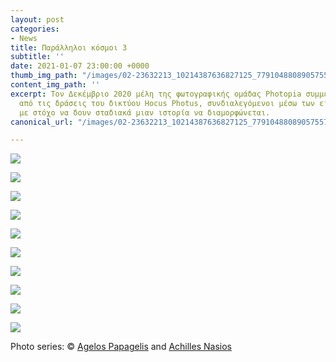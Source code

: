 ```yaml
---
layout: post
categories:
- News
title: Παράλληλοι κόσμοι 3
subtitle: ''
date: 2021-01-07 23:00:00 +0000
thumb_img_path: "/images/02-23632213_10214387636827125_7791048808905755756_o.jpg"
content_img_path: ''
excerpt: Τον Δεκέμβριο 2020 μέλη της φωτογραφικής ομάδας Photopia συμμετείχαν σε μια
  από τις δράσεις του δικτύου Hocus Photus, συνδιαλεγόμενοι μέσω των εικόνων τους
  με στόχο να δουν σταδιακά μιαν ιστορία να διαμορφώνεται.
canonical_url: "/images/02-23632213_10214387636827125_7791048808905755756_o.jpg"

---
```

![](/images/01-131278172_446007509739712_5988572199596426855_n.jpg)

![](/images/02-23632213_10214387636827125_7791048808905755756_o.jpg)

![](/images/03-131448488_1034420997027214_4174297792642890186_n.jpg)

![](/images/04_mg_6970.jpg)

![](/images/05-131441078_232607038223110_1764843029004570210_n.jpg)

![](/images/06_mg_3387.jpg)

![](/images/07-131639528_3595739230518205_7936586331945056526_n.jpg)

![](/images/08-a-n-15-17-2-001.jpg)

![](/images/09-134052942_239399174252454_5305429762699316084_n.jpg)

![](/images/10-50858160_10217872721472063_8850629035168890880_o.jpg)

Photo series: © <a href="https://www.facebook.com/papagelis.agelos" target="blank">Agelos Papagelis</a> and  <a href="https://anikon.org/" target="blank">Achilles Nasios</a>